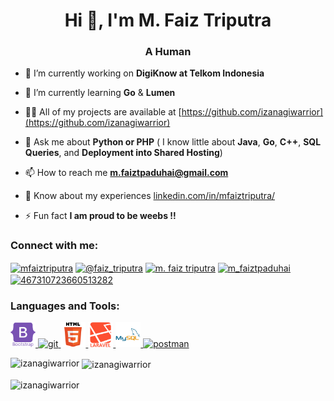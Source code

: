 <!--### Hi there 👋 -->

<h1 align="center">Hi 👋, I'm M. Faiz Triputra</h1>
<h3 align="center">A Human</h3>

<!-- <p align="left"> <img src="https://komarev.com/ghpvc/?username=izanagiwarrior&label=Profile%20views&color=0e75b6&style=flat" alt="izanagiwarrior" /> </p>

<p align="left"> <a href="https://github.com/ryo-ma/github-profile-trophy"><img src="https://github-profile-trophy.vercel.app/?username=izanagiwarrior" alt="izanagiwarrior" /></a> </p> -->

- 🔭 I’m currently working on **DigiKnow at Telkom Indonesia**

- 🌱 I’m currently learning  **Go** & **Lumen**

- 👨‍💻 All of my projects are available at [https://github.com/izanagiwarrior](https://github.com/izanagiwarrior)

- 💬 Ask me about **Python or PHP** ( I know little about **Java**, **Go**, **C++**, **SQL Queries**, and **Deployment into Shared Hosting**)

- 📫 How to reach me **m.faiztpaduhai@gmail.com**

- 📄 Know about my experiences [linkedin.com/in/mfaiztriputra/](linkedin.com/in/mfaiztriputra/)

- ⚡ Fun fact **I am proud to be weebs !!**

<h3 align="left">Connect with me:</h3>
<p align="left">
<a href="https://linkedin.com/in/mfaiztriputra" target="blank"><img align="center" src="https://raw.githubusercontent.com/rahuldkjain/github-profile-readme-generator/master/src/images/icons/Social/linked-in-alt.svg" alt="mfaiztriputra" height="30" width="40" /></a>
<a href="https://instagram.com/@faiz_triputra" target="blank"><img align="center" src="https://raw.githubusercontent.com/rahuldkjain/github-profile-readme-generator/master/src/images/icons/Social/instagram.svg" alt="@faiz_triputra" height="30" width="40" /></a>
<a href="https://www.youtube.com/c/m. faiz triputra" target="blank"><img align="center" src="https://raw.githubusercontent.com/rahuldkjain/github-profile-readme-generator/master/src/images/icons/Social/youtube.svg" alt="m. faiz triputra" height="30" width="40" /></a>
<a href="https://www.hackerrank.com/m_faiztpaduhai" target="blank"><img align="center" src="https://raw.githubusercontent.com/rahuldkjain/github-profile-readme-generator/master/src/images/icons/Social/hackerrank.svg" alt="m_faiztpaduhai" height="30" width="40" /></a>
<a href="https://discord.gg/467310723660513282" target="blank"><img align="center" src="https://raw.githubusercontent.com/rahuldkjain/github-profile-readme-generator/master/src/images/icons/Social/discord.svg" alt="467310723660513282" height="30" width="40" /></a>
</p>

<h3 align="left">Languages and Tools:</h3>
<p align="left"> <a href="https://getbootstrap.com" target="_blank"> <img src="https://raw.githubusercontent.com/devicons/devicon/master/icons/bootstrap/bootstrap-plain-wordmark.svg" alt="bootstrap" width="40" height="40"/> </a> <a href="https://git-scm.com/" target="_blank"> <img src="https://www.vectorlogo.zone/logos/git-scm/git-scm-icon.svg" alt="git" width="40" height="40"/> </a> <a href="https://www.w3.org/html/" target="_blank"> <img src="https://raw.githubusercontent.com/devicons/devicon/master/icons/html5/html5-original-wordmark.svg" alt="html5" width="40" height="40"/> </a> <a href="https://laravel.com/" target="_blank"> <img src="https://raw.githubusercontent.com/devicons/devicon/master/icons/laravel/laravel-plain-wordmark.svg" alt="laravel" width="40" height="40"/> </a> <a href="https://www.mysql.com/" target="_blank"> <img src="https://raw.githubusercontent.com/devicons/devicon/master/icons/mysql/mysql-original-wordmark.svg" alt="mysql" width="40" height="40"/> </a> <a href="https://postman.com" target="_blank"> <img src="https://www.vectorlogo.zone/logos/getpostman/getpostman-icon.svg" alt="postman" width="40" height="40"/> </a> </p>

<p><img align="left" src="https://github-readme-stats.vercel.app/api/top-langs?username=izanagiwarrior&show_icons=true&locale=en&layout=compact" alt="izanagiwarrior" /></p>

<p>&nbsp;<img align="center" src="https://github-readme-stats.vercel.app/api?username=izanagiwarrior&show_icons=true&locale=en" alt="izanagiwarrior" /></p>

<p><img align="center" src="https://github-readme-streak-stats.herokuapp.com/?user=izanagiwarrior&" alt="izanagiwarrior" /></p>


<!--
**izanagiwarrior/izanagiwarrior** is a ✨ _special_ ✨ repository because its `README.md` (this file) appears on your GitHub profile.

Here are some ideas to get you started:

- 🔭 I’m currently working on ...
- 🌱 I’m currently learning ...
- 👯 I’m looking to collaborate on ...
- 🤔 I’m looking for help with ...
- 💬 Ask me about ...
- 📫 How to reach me: ...
- 😄 Pronouns: ...
- ⚡ Fun fact: ...
-->

